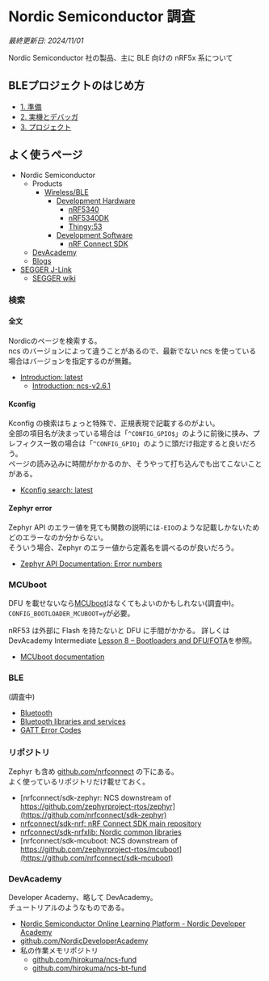 # Nordic Semiconductor 調査

_最終更新日: 2024/11/01_

Nordic Semiconductor 社の製品、主に BLE 向けの nRF5x 系について

## BLEプロジェクトのはじめ方

* [1. 準備](startup/01_prepare.md)
* [2. 実機とデバッガ](startup/02_device.md)
* [3. プロジェクト](startup/03_proj.md)

## よく使うページ

* Nordic Semiconductor
  * Products
    * [Wireless/BLE](https://www.nordicsemi.com/Products/Wireless/Bluetooth-Low-Energy)
      * [Development Hardware](https://www.nordicsemi.com/Products/Wireless/Bluetooth-Low-Energy/Development-hardware?lang=en#infotabs)
        * [nRF5340](https://www.nordicsemi.com/Products/nRF5340)
        * [nRF5340DK](https://www.nordicsemi.com/Products/Development-hardware/nRF5340-DK)
        * [Thingy:53](https://www.nordicsemi.com/Products/Development-hardware/Nordic-Thingy-53)
      * [Development Software](https://www.nordicsemi.com/Products/Wireless/Bluetooth-Low-Energy/Development-software?lang=en#infotabs)
        * [nRF Connect SDK](https://www.nordicsemi.com/Products/Development-software/nRF-Connect-SDK)
  * [DevAcademy](https://academy.nordicsemi.com/)
  * [Blogs](https://devzone.nordicsemi.com/nordic/)
* [SEGGER J-Link](https://www.segger.com/products/debug-probes/j-link/?mtm_campaign=kb&mtm_kwd=debugtraceprobes)
  * [SEGGER wiki](https://wiki.segger.com/Debug_Probes_-_J-Link_%26_J-Trace)

### 検索

#### 全文

Nordicのページを検索する。  
ncs のバージョンによって違うことがあるので、最新でない ncs を使っている場合はバージョンを指定するのが無難。

* [Introduction: latest](https://docs.nordicsemi.com/bundle/ncs-latest/page/nrf/index.html)
  * [Introduction: ncs-v2.6.1](https://docs.nordicsemi.com/bundle/ncs-2.6.1/page/nrf/index.html)

#### Kconfig

Kconfig の検索はちょっと特殊で、正規表現で記載するのがよい。  
全部の項目名が決まっている場合は「`^CONFIG_GPIO$`」のように前後に挟み、プレフィクス一致の場合は「`^CONFIG_GPIO`」のように頭だけ指定すると良いだろう。  
ページの読み込みに時間がかかるのか、そうやって打ち込んでも出てこないことがある。

* [Kconfig search: latest](https://docs.nordicsemi.com/bundle/ncs-latest/page/kconfig/index.html)

#### Zephyr error

Zephyr API のエラー値を見ても関数の説明には`-EIO`のような記載しかないためどのエラーなのか分からない。  
そういう場合、Zephyr のエラー値から定義名を調べるのが良いだろう。

* [Zephyr API Documentation: Error numbers](https://docs.zephyrproject.org/apidoc/latest/group__system__errno.html)

### MCUboot

DFU を載せないなら[MCUboot](https://docs.mcuboot.com/)はなくてもよいのかもしれない(調査中)。  
`CONFIG_BOOTLOADER_MCUBOOT=y`が必要。

nRF53 は外部に Flash を持たないと DFU に手間がかかる。
詳しくは DevAcademy Intermediate [Lesson 8 – Bootloaders and DFU/FOTA](https://academy.nordicsemi.com/courses/nrf-connect-sdk-intermediate/lessons/lesson-8-bootloaders-and-dfu-fota/)を参照。

* [MCUboot documentation](https://docs.nordicsemi.com/bundle/ncs-latest/page/mcuboot/wrapper.html)

### BLE

(調査中)

* [Bluetooth](https://docs.nordicsemi.com/bundle/ncs-latest/page/zephyr/connectivity/bluetooth/index.html)
* [Bluetooth libraries and services](https://docs.nordicsemi.com/bundle/ncs-2.6.1/page/nrf/libraries/bluetooth_services/index.html)
* [GATT Error Codes](gatt_error_codes.md)

### リポジトリ

Zephyr も含め [github.com/nrfconnect](https://github.com/nrfconnect) の下にある。  
よく使っているリポジトリだけ載せておく。

* [nrfconnect/sdk-zephyr: NCS downstream of https://github.com/zephyrproject-rtos/zephyr](https://github.com/nrfconnect/sdk-zephyr)
* [nrfconnect/sdk-nrf: nRF Connect SDK main repository](https://github.com/nrfconnect/sdk-nrf)
* [nrfconnect/sdk-nrfxlib: Nordic common libraries](https://github.com/nrfconnect/sdk-nrfxlib)
* [nrfconnect/sdk-mcuboot: NCS downstream of https://github.com/zephyrproject-rtos/mcuboot](https://github.com/nrfconnect/sdk-mcuboot)

### DevAcademy

Developer Academy、略して DevAcademy。  
チュートリアルのようなものである。

* [Nordic Semiconductor Online Learning Platform - Nordic Developer Academy](https://academy.nordicsemi.com/)
* [github.com/NordicDeveloperAcademy](https://github.com/NordicDeveloperAcademy)
* 私の作業メモリポジトリ
  * [github.com/hirokuma/ncs-fund](https://github.com/hirokuma/ncs-fund)
  * [github.com/hirokuma/ncs-bt-fund](https://github.com/hirokuma/ncs-bt-fund)
